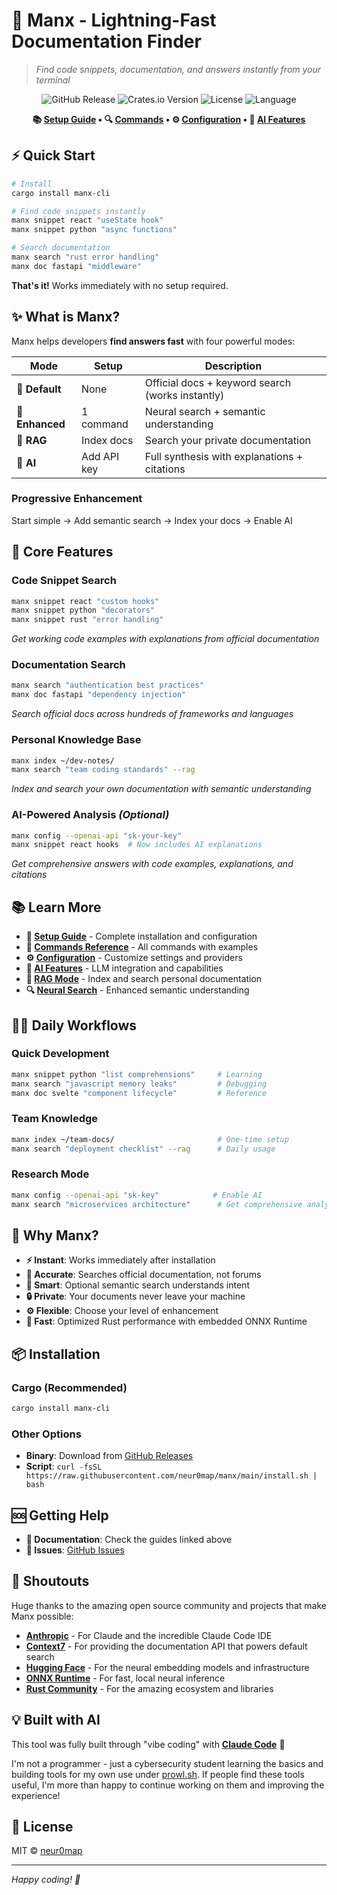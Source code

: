# 🚀 Manx - Lightning-Fast Documentation Finder

> *Find code snippets, documentation, and answers instantly from your terminal*

<div align="center">

![GitHub Release](https://img.shields.io/github/v/release/neur0map/manx)
![Crates.io Version](https://img.shields.io/crates/v/manx-cli)
![License](https://img.shields.io/badge/license-MIT-blue.svg)
![Language](https://img.shields.io/badge/language-Rust-orange.svg)

**📚 [Setup Guide](SETUP_GUIDE.md) • 🔍 [Commands](COMMANDS.md) • ⚙️ [Configuration](CONFIGURATION.md) • 🧠 [AI Features](AI_FEATURES.md)**

</div>

## ⚡ Quick Start

```bash
# Install
cargo install manx-cli

# Find code snippets instantly
manx snippet react "useState hook"
manx snippet python "async functions"

# Search documentation
manx search "rust error handling"
manx doc fastapi "middleware"
```

**That's it!** Works immediately with no setup required.

## ✨ What is Manx?

Manx helps developers **find answers fast** with four powerful modes:

| Mode | Setup | Description |
|------|-------|-------------|
| **🚀 Default** | None | Official docs + keyword search (works instantly) |
| **🧠 Enhanced** | 1 command | Neural search + semantic understanding |
| **📁 RAG** | Index docs | Search your private documentation |
| **🤖 AI** | Add API key | Full synthesis with explanations + citations |

### Progressive Enhancement
Start simple → Add semantic search → Index your docs → Enable AI

## 🎯 Core Features

### **Code Snippet Search**
```bash
manx snippet react "custom hooks"
manx snippet python "decorators" 
manx snippet rust "error handling"
```
*Get working code examples with explanations from official documentation*

### **Documentation Search** 
```bash
manx search "authentication best practices"
manx doc fastapi "dependency injection"
```
*Search official docs across hundreds of frameworks and languages*

### **Personal Knowledge Base**
```bash
manx index ~/dev-notes/
manx search "team coding standards" --rag
```
*Index and search your own documentation with semantic understanding*

### **AI-Powered Analysis** *(Optional)*
```bash
manx config --openai-api "sk-your-key"
manx snippet react hooks  # Now includes AI explanations
```
*Get comprehensive answers with code examples, explanations, and citations*

## 📚 Learn More

- **🔧 [Setup Guide](SETUP_GUIDE.md)** - Complete installation and configuration
- **📖 [Commands Reference](COMMANDS.md)** - All commands with examples  
- **⚙️ [Configuration](CONFIGURATION.md)** - Customize settings and providers
- **🧠 [AI Features](AI_FEATURES.md)** - LLM integration and capabilities
- **📁 [RAG Mode](RAG_GUIDE.md)** - Index and search personal documentation
- **🔍 [Neural Search](NEURAL_SEARCH.md)** - Enhanced semantic understanding

## 🏃‍♂️ Daily Workflows

### **Quick Development**
```bash
manx snippet python "list comprehensions"     # Learning
manx search "javascript memory leaks"         # Debugging  
manx doc svelte "component lifecycle"         # Reference
```

### **Team Knowledge**
```bash
manx index ~/team-docs/                       # One-time setup
manx search "deployment checklist" --rag      # Daily usage
```

### **Research Mode**
```bash
manx config --openai-api "sk-key"            # Enable AI
manx search "microservices architecture"      # Get comprehensive analysis
```

## 🚀 Why Manx?

- **⚡ Instant**: Works immediately after installation
- **🎯 Accurate**: Searches official documentation, not forums
- **🧠 Smart**: Optional semantic search understands intent
- **🔒 Private**: Your documents never leave your machine
- **⚙️ Flexible**: Choose your level of enhancement
- **🚀 Fast**: Optimized Rust performance with embedded ONNX Runtime

## 📦 Installation

### Cargo (Recommended)
```bash
cargo install manx-cli
```

### Other Options
- **Binary**: Download from [GitHub Releases](https://github.com/neur0map/manx/releases)
- **Script**: `curl -fsSL https://raw.githubusercontent.com/neur0map/manx/main/install.sh | bash`

## 🆘 Getting Help

- **📖 Documentation**: Check the guides linked above
- **🐛 Issues**: [GitHub Issues](https://github.com/neur0map/manx/issues) 

## 🙏 Shoutouts

Huge thanks to the amazing open source community and projects that make Manx possible:
- **[Anthropic](https://anthropic.com)** - For Claude and the incredible Claude Code IDE
- **[Context7](https://context7.sh)** - For providing the documentation API that powers default search
- **[Hugging Face](https://huggingface.co)** - For the neural embedding models and infrastructure
- **[ONNX Runtime](https://onnxruntime.ai)** - For fast, local neural inference
- **[Rust Community](https://rust-lang.org)** - For the amazing ecosystem and libraries

## 💡 Built with AI

This tool was fully built through "vibe coding" with **[Claude Code](https://claude.ai/code)** 🤖

I'm not a programmer - just a cybersecurity student learning the basics and building tools for my own use under [prowl.sh](https://prowl.sh). If people find these tools useful, I'm more than happy to continue working on them and improving the experience!

## 📄 License

MIT © [neur0map](https://github.com/neur0map)

---

*Happy coding! 🚀*
